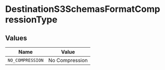 # DestinationS3SchemasFormatCompressionType


## Values

| Name             | Value            |
| ---------------- | ---------------- |
| `NO_COMPRESSION` | No Compression   |